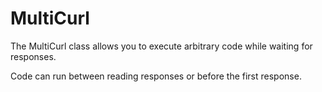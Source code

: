 # MultiCurl

The MultiCurl class allows you to execute arbitrary code while waiting for responses.

Code can run between reading responses or before the first response.
